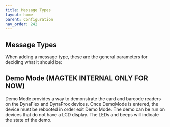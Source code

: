 ```yaml
---
title: Message Types
layout: home
parent: Configuration
nav_order: 242
---
```


## Message Types

When adding a message type, these are the general parameters for
deciding what it should be:

<span class="mark">  
</span>

## Demo Mode (MAGTEK INTERNAL ONLY FOR NOW) 

Demo Mode provides a way to demonstrate the card and barcode readers on
the DynaFlex and DynaProx devices. Once DemoMode is entered, the device
must be rebooted in order exit Demo Mode. The demo can be run on devices
that do not have a LCD display. The LEDs and beeps will indicate the
state of the demo.
